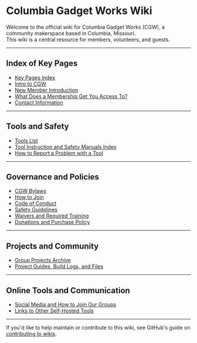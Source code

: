 # Columbia Gadget Works Wiki

Welcome to the official wiki for Columbia Gadget Works (CGW), a community makerspace based in Columbia, Missouri.  
This wiki is a central resource for members, volunteers, and guests.

---

## Index of Key Pages

- [Key Pages Index](./Key-Pages-Index)
- [Intro to CGW](./Intro-to-Makerspace)
- [New Member Introduction](./New-Member-Introduction)
- [What Does a Membership Get You Access To?](./Membership-Access)
- [Contact Information](./Contact-Info)

---

## Tools and Safety

- [Tools List](./Tools-List)
- [Tool Instruction and Safety Manuals Index](./Tools-Manuals)
- [How to Report a Problem with a Tool](./Report-a-Tool-Issue)

---

## Governance and Policies

- [CGW Bylaws](./Bylaws)
- [How to Join](./How-to-Join)
- [Code of Conduct](./Code-of-Conduct)
- [Safety Guidelines](./Safety)
- [Waivers and Required Training](./Waivers-and-Training)
- [Donations and Purchase Policy](./Donations-and-Purchases)

---

## Projects and Community

- [Group Projects Archive](./Group-Projects)
- [Project Guides, Build Logs, and Files](./Project-Guides)

---

## Online Tools and Communication

- [Social Media and How to Join Our Groups](./Join-Our-Groups)
- [Links to Other Self-Hosted Tools](./Self-Hosted-Tools)

---

If you'd like to help maintain or contribute to this wiki, see GitHub's guide on [contributing to wikis](https://docs.github.com/en/communities/documenting-your-project-with-wikis/about-wikis).
